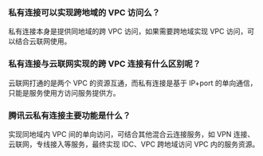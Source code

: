### 私有连接可以实现跨地域的 VPC 访问么？
私有连接本身是提供同地域的跨 VPC 访问，如果需要跨地域实现 VPC 访问，可以结合云联网使用。

### 私有连接与云联网实现的跨 VPC 连接有什么区别呢？
云联网打通的是两个 VPC 的资源互通，而私有连接是基于 IP+port 的单向通信，只能是服务使用方访问服务提供方。

### 腾讯云私有连接主要功能是什么？
实现同地域内 VPC 间的单向访问，可结合其他混合云连接服务，如 VPN 连接、云联网，专线接入等服务，最终实现 IDC、VPC 跨地域访问 VPC 内的服务资源。
